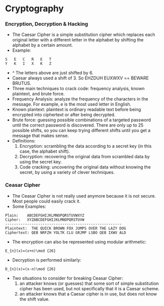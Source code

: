 # Cryptography

### Encryption, Decryption & Hacking
- The Caesar Cipher is a simple substitution cipher which replaces each original letter with a different letter in the alphabet by shifting the alphabet by a certain amount.
- Example:
```
S	E	C	R	E	T
Y	K	I	X	K	Z
```
- ^ The letters above are just shifted by 6. 
- Caesar always used a shift of 3. So EHZDUH EUXWXV == BEWARE BRUTUS.
- Three main techniques to crack code: frequency analysis, known plaintext, and brute force.
- Frequency Analysis: analyze the frequency of the characters in the message. For example, e is the most used letter in English. 
- Known plantext: plaintext is ordinary readable text before being encrypted into ciphertext or after being decrypted.
- Brute force: guessing possible combinations of a targeted password until the correct password is discovered. There are only up to 25 possible shifts, so you can keep trying different shifts until you get a message that makes sense. 
- Definitions:
  1. Encryption: scrambling the data according to a secret key (in this case, the alphabet shift).
  2. Decryption: recovering the original data from scrambled data by using the secret key.
  3. Code cracking: uncovering the original data without knowing the secret, by using a variety of clever techniques.
  
### Ceasar Cipher
- The Ceasar Cipher is not really used anymore because it is not secure. Most people could easily crack it.
- Some Examples:
```
Plain:    ABCDEFGHIJKLMNOPQRSTUVWXYZ
Cipher:   XYZABCDEFGHIJKLMNOPQRSTUVW
-----------------------------------------------------
Plaintext:  THE QUICK BROWN FOX JUMPS OVER THE LAZY DOG
Ciphertext: QEB NRFZH YOLTK CLU GRJMP LSBO QEB IXWV ALD
```
- The encryption can also be represented using modular arithmetic:
```
E_{n}(x)=(x+n)\mod {26}
```
- Decryption is performed similarly:
```
D_{n}(x)=(x-n)\mod {26}
```
- Two situations to consider for breaking Ceasar Cipher: 
  1. an attacker knows (or guesses) that some sort of simple substitution cipher has been used, but not specifically that it is a Caesar scheme.
  2. an attacker knows that a Caesar cipher is in use, but does not know the shift value.
